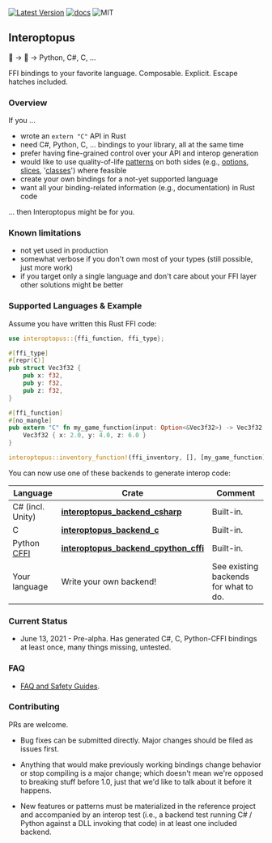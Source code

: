 
[![Latest Version]][crates.io]
[![docs]][docs.rs]
![MIT]

## Interoptopus

🦀  →  🐙 →  Python, C#, C, ...

FFI bindings to your favorite language. Composable. Explicit. Escape hatches included.


### Overview

If you ...

- wrote an `extern "C"` API in Rust
- need C#, Python, C, ... bindings to your library, all at the same time
- prefer having fine-grained control over your API and interop generation
- would like to use quality-of-life [patterns](crate::patterns) on both sides (e.g., [options](crate::patterns::option), [slices](crate::patterns::slice), '[classes](crate::patterns::class)') where feasible
- create your own bindings for a not-yet supported language
- want all your binding-related information (e.g., documentation) in Rust code

... then Interoptopus might be for you.


### Known limitations

- not yet used in production
- somewhat verbose if you don't own most of your types (still possible, just more work)
- if you target only a single language and don't care about your FFI layer other solutions might be better


### Supported Languages & Example

Assume you have written this Rust FFI code:

```rust
use interoptopus::{ffi_function, ffi_type};

#[ffi_type]
#[repr(C)]
pub struct Vec3f32 {
    pub x: f32,
    pub y: f32,
    pub z: f32,
}

#[ffi_function]
#[no_mangle]
pub extern "C" fn my_game_function(input: Option<&Vec3f32>) -> Vec3f32 {
    Vec3f32 { x: 2.0, y: 4.0, z: 6.0 }
}

interoptopus::inventory_function!(ffi_inventory, [], [my_game_function], []);
```

You can now use one of these backends to generate interop code:

| Language | Crate | Comment |
| --- | --- | --- |
| C# (incl. Unity) | [**interoptopus_backend_csharp**](https://crates.io/crates/interoptopus_backend_csharp) |  Built-in. |
| C | [**interoptopus_backend_c**](https://crates.io/crates/interoptopus_backend_c) | Built-in. |
| Python [CFFI](https://cffi.readthedocs.io/en/latest/index.html) | [**interoptopus_backend_cpython_cffi**](https://crates.io/crates/interoptopus_backend_cpython_cffi) | Built-in. |
| Your language | Write your own backend! | See existing backends for what to do. |


### Current Status

- June 13, 2021 - Pre-alpha. Has generated C#, C, Python-CFFI bindings at least once, many things missing, untested.


### FAQ

- [FAQ and Safety Guides](https://github.com/ralfbiedert/interoptopus/blob/master/FAQ.md).

### Contributing

PRs are welcome.

- Bug fixes can be submitted directly. Major changes should be filed as issues
first.

- Anything that would make previously working bindings change behavior or stop compiling
is a major change; which doesn't mean we're opposed to breaking stuff before 1.0, just that
we'd like to talk about it before it happens.

- New features or patterns must be materialized in the reference project and accompanied by
an interop test (i.e., a backend test running C# / Python against a DLL invoking that code)
in at least one included backend.

[Latest Version]: https://img.shields.io/crates/v/interoptopus.svg
[crates.io]: https://crates.io/crates/interoptopus
[MIT]: https://img.shields.io/badge/license-MIT-blue.svg
[docs]: https://docs.rs/interoptopus/badge.svg
[docs.rs]: https://docs.rs/interoptopus/
